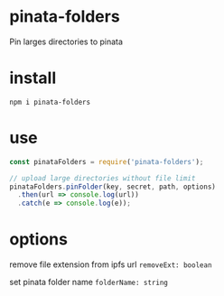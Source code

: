 # pinata-folders
Pin larges directories to pinata

# install
`
npm i pinata-folders
`

# use

```js
const pinataFolders = require('pinata-folders');

// upload large directories without file limit
pinataFolders.pinFolder(key, secret, path, options)
  .then(url => console.log(url))
  .catch(e => console.log(e));
```

# options

remove file extension from ipfs url
`removeExt: boolean`

set pinata folder name
`folderName: string`
